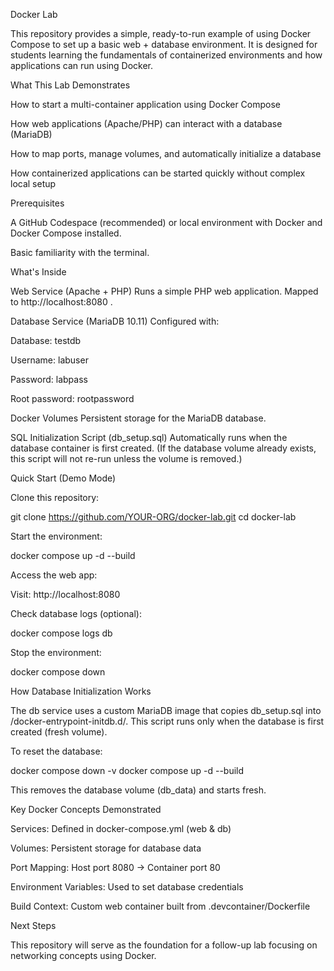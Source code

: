 Docker Lab

This repository provides a simple, ready-to-run example of using Docker Compose to set up a basic web + database environment. It is designed for students learning the fundamentals of containerized environments and how applications can run using Docker.

What This Lab Demonstrates

How to start a multi-container application using Docker Compose

How web applications (Apache/PHP) can interact with a database (MariaDB)

How to map ports, manage volumes, and automatically initialize a database

How containerized applications can be started quickly without complex local setup

Prerequisites

A GitHub Codespace (recommended) or local environment with Docker and Docker Compose installed.

Basic familiarity with the terminal.

What's Inside

Web Service (Apache + PHP)
Runs a simple PHP web application. Mapped to http://localhost:8080
.

Database Service (MariaDB 10.11)
Configured with:

Database: testdb

Username: labuser

Password: labpass

Root password: rootpassword

Docker Volumes
Persistent storage for the MariaDB database.

SQL Initialization Script (db_setup.sql)
Automatically runs when the database container is first created.
(If the database volume already exists, this script will not re-run unless the volume is removed.)

Quick Start (Demo Mode)

Clone this repository:

git clone https://github.com/YOUR-ORG/docker-lab.git
cd docker-lab


Start the environment:

docker compose up -d --build


Access the web app:

Visit: http://localhost:8080

Check database logs (optional):

docker compose logs db


Stop the environment:

docker compose down

How Database Initialization Works

The db service uses a custom MariaDB image that copies db_setup.sql into /docker-entrypoint-initdb.d/.
This script runs only when the database is first created (fresh volume).

To reset the database:

docker compose down -v
docker compose up -d --build


This removes the database volume (db_data) and starts fresh.

Key Docker Concepts Demonstrated

Services: Defined in docker-compose.yml (web & db)

Volumes: Persistent storage for database data

Port Mapping: Host port 8080 → Container port 80

Environment Variables: Used to set database credentials

Build Context: Custom web container built from .devcontainer/Dockerfile

Next Steps

This repository will serve as the foundation for a follow-up lab focusing on networking concepts using Docker.
